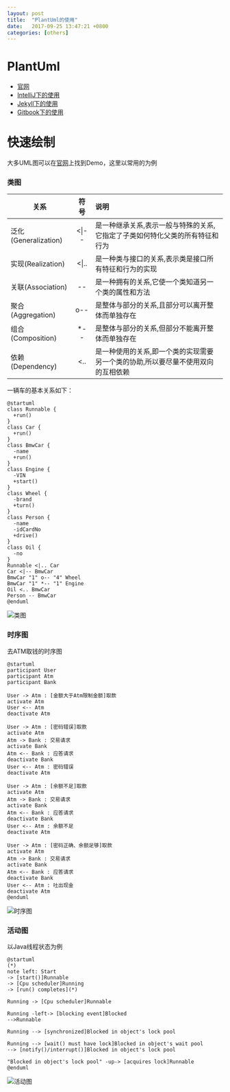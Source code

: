 ```yaml
---
layout: post
title:  "PlantUml的使用"
date:   2017-09-25 13:47:21 +0800
categories: [others]
---
```

# PlantUml
- [官网](http://plantuml.com)
- [IntelliJ下的使用](http://blog.csdn.net/imduan/article/details/53857921)
- [Jekyll下的使用](https://github.com/yjpark/jekyll-plantuml)
- [Gitbook下的使用](https://github.com/lyhcode/gitbook-plugin-plantuml)

# 快速绘制
大多UML图可以在[官网](http://plantuml.com)上找到Demo，这里以常用的为例  
### 类图  

|关系|符号|说明|
|---|:---:|:---|
|泛化(Generalization)|&lt;&#124;--|是一种继承关系,表示一般与特殊的关系,它指定了子类如何特化父类的所有特征和行为|
|实现(Realization)|&lt;&#124;..|是一种类与接口的关系,表示类是接口所有特征和行为的实现|
|关联(Association)|--|是一种拥有的关系,它使一个类知道另一个类的属性和方法|
|聚合(Aggregation)|o--|是整体与部分的关系,且部分可以离开整体而单独存在|
|组合(Composition)|*--|是整体与部分的关系,但部分不能离开整体而单独存在|
|依赖(Dependency)|&lt;..|是一种使用的关系,即一个类的实现需要另一个类的协助,所以要尽量不使用双向的互相依赖|

一辆车的基本关系如下：  
```uml
@startuml
class Runnable {
  +run()
}
class Car {
  +run()
}
class BmwCar {
  -name
  +run()
}
class Engine {
  -VIN
  +start()
}
class Wheel {
  -brand
  +turn()
}
class Person {
  -name
  -idCardNo
  +drive()
}
class Oil {
  -no
}
Runnable <|.. Car
Car <|-- BmwCar
BmwCar "1" o-- "4" Wheel
BmwCar "1" *-- "1" Engine
Oil <.. BmwCar
Person -- BmwCar
@enduml
```
![类图](http://www.plantuml.com/plantuml/png/ROy_2y8m4CNtV8gGoJ-a83XsKXnSgZZed3P10-q5BgqErkzkpaI9w7Jmte_txZMjyfuV1W1LjuRV6UTp760oPG_MlBormd_oghkz7GcgCx_41iuMOgGyRYi2VA-mpv3JnPWs4ZKgqCJq0-OfUuFUmLUFj3fKwyeHhj5UJSRlR0e45xJFi78i2fh2wEbob38DO6c7M0ZkWYgM8dwL6pComesB65MK8Iubf0y_aKy0)
### 时序图  
去ATM取钱的时序图  
```uml
@startuml
participant User
participant Atm
participant Bank

User -> Atm : [金额大于Atm限制金额]取款
activate Atm
User <-- Atm
deactivate Atm

User -> Atm : [密码错误]取款
activate Atm
Atm -> Bank : 交易请求
activate Bank
Atm <-- Bank : 应答请求
deactivate Bank
User <-- Atm : 密码错误
deactivate Atm

User -> Atm : [余额不足]取款
activate Atm
Atm -> Bank : 交易请求
activate Bank
Atm <-- Bank : 应答请求
deactivate Bank
User <-- Atm : 余额不足
deactivate Atm

User -> Atm : [密码正确、余额足够]取款
activate Atm
Atm -> Bank : 交易请求
activate Bank
Atm <-- Bank : 应答请求
deactivate Bank
User <-- Atm : 吐出现金
deactivate Atm
@enduml
```
![时序图](http://www.plantuml.com/plantuml/png/AqWiAibCpYn8p2jH22rEBU8gG19mBCb5uJibvcLpSO6KAUZQWMGLh1IYNxPFVBbexjCbov_iwWCAlPmvuMd7DeXWxDF-QS_MxEDAJ2x9B4iiIGKR2DPkewiBvgIaeiYXc_rqVTlp1OqlfynyiNuzLiD0we3AGGu3gd-oQycp6PDVhD_-R6CJGXtOrI2584kXAf_kcl9yxHIeIYH7WDKYkn2a5iaHX1pyPEzCeB-VxEXziMtpW3aOsH74XV2pjOkVBrptkA4HeXMex-cI-GCNu1CcF6tVzRnl0p0LeRaV0000)  
### 活动图  
以Java线程状态为例  
```url
@startuml
(*)
note left: Start
-> [start()]Runnable
-> [Cpu scheduler]Running
-> [run() completes](*)

Running -> [Cpu scheduler]Runnable

Running -left-> [blocking event]Blocked
-->Runnable

Running --> [synchronized]Blocked in object's lock pool

Running --> [wait() must have lock]Blocked in object's wait pool
--> [notify()/interrupt()]Blocked in object's lock pool

"Blocked in object's lock pool" -up-> [acquires lock]Runnable
@enduml
```
![活动图](http://www.plantuml.com/plantuml/png/XP1D3i8W48NtFSN4ZM3IU0CNUWEtfWjAHulYW33KwEaL_4jCeyjvxtjlOCHCGhs0JMGLMCXcdOXKQx7AuiedYBh7BbaCnJAqAqv892HeT_GM6MCZPhAgdW2CHqlhXx6uvGosrkb3Ld10ucQPH-ogkbwCXCfBBwJxuCXSiNlXO0XSkqVDqmXP0k-S_GgUbRd_48ufClHgm0AEDcJoqL22vDXiBqBE3J66a7m-r9_Dav_-1EhaSxNIfsG2FgptcMu0)
